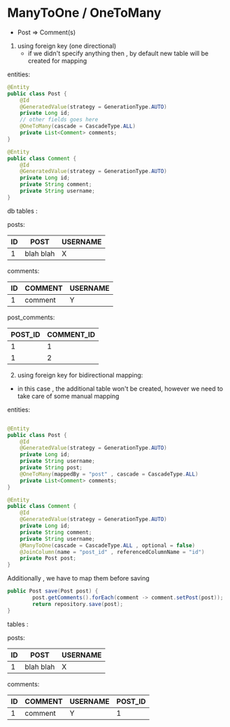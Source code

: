 # ManyToOne / OneToMany

 - Post => Comment(s)

1. using foreign key (one directional)
    - if we didn't specify anything then , by default new table will be created for mapping

entities: 

```java
@Entity
public class Post {
    @Id
    @GeneratedValue(strategy = GenerationType.AUTO)
    private Long id;
    // other fields goes here
    @OneToMany(cascade = CascadeType.ALL)
    private List<Comment> comments;
}
```

```java
@Entity
public class Comment {
    @Id
    @GeneratedValue(strategy = GenerationType.AUTO)
    private Long id;
    private String comment;
    private String username;
}
```

db tables :

posts:

| ID | POST      | USERNAME |
|----|-----------|----------|
| 1  | blah blah | X        |

comments:

| ID | COMMENT | USERNAME |
|----|---------|----------|
| 1  | comment | Y        |

post_comments:

| POST_ID | COMMENT_ID |
|---------|------------|
| 1       | 1          |
| 1       | 2          |

2. using foreign key for bidirectional mapping:

- in this case , the additional table won't be created, however we need to take care of some manual mapping

entities:

```java

@Entity
public class Post {
    @Id
    @GeneratedValue(strategy = GenerationType.AUTO)
    private Long id;
    private String username;
    private String post;
    @OneToMany(mappedBy = "post" , cascade = CascadeType.ALL)
    private List<Comment> comments;
}
```

```java
@Entity
public class Comment {
    @Id
    @GeneratedValue(strategy = GenerationType.AUTO)
    private Long id;
    private String comment;
    private String username;
    @ManyToOne(cascade = CascadeType.ALL , optional = false)
    @JoinColumn(name = "post_id" , referencedColumnName = "id")
    private Post post;
}
```

Additionally , we have to map them before saving 

```java
public Post save(Post post) {
        post.getComments().forEach(comment -> comment.setPost(post));
        return repository.save(post);
}
```

tables :

posts:

| ID | POST      | USERNAME |
|----|-----------|----------|
| 1  | blah blah | X        |

comments:

| ID | COMMENT | USERNAME | POST_ID |
|----|---------|----------|---------|
| 1  | comment | Y        | 1       |
